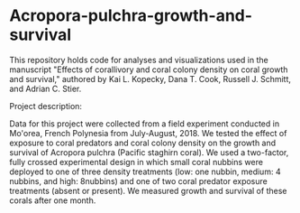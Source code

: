 # Acropora-pulchra-growth-and-survival

This repository holds code for analyses and visualizations used in the manuscript "Effects of corallivory and coral colony density on coral growth and survival," authored by Kai L. Kopecky, Dana T. Cook, Russell J. Schmitt, and Adrian C. Stier.

Project description:

  Data for this project were collected from a field experiment conducted in Mo'orea, French Polynesia from July-August, 2018. We tested the effect of exposure to coral predators and coral colony density on the growth and survival of Acropora pulchra (Pacific staghirn coral). We used a two-factor, fully crossed experimental design in which small coral nubbins were deployed to one of three density treatments (low: one nubbin, medium: 4 nubbins, and high: 8nubbins) and one of two coral predator exposure treatments (absent or present). We measured growth and survival of these corals after one month.

